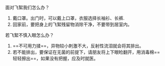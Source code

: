 
面对飞絮我们怎么办？

1. 戴口罩。出门时，可以戴上口罩，衣服选择长袖衫、长裤.
2. 回家前，要把身上的飞絮残留物消除干净，不要带到居室内。

若飞絮不慎入眼怎么办？

1. ==不可用力揉==，异物较小刺激不大，反射性流泪就会将其排出。
2. 若不能排出，要保证在无菌的前提下，请朋友将上下眼睑翻开，用消毒棉==轻轻擦出==，如果没有把握，应及时就医。
